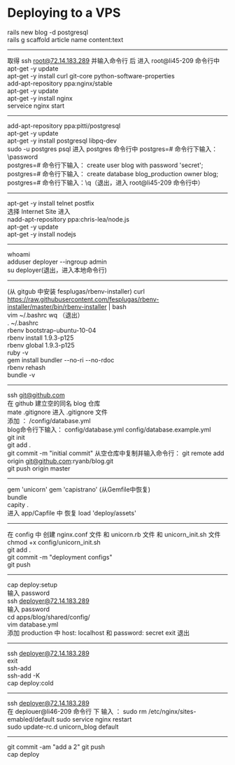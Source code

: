 # Deploying to a VPS

rails new blog -d postgresql  
rails g scaffold article name content:text  
***
取得 ssh root@72.14.183.289  并输入命令行 后 进入 root@li45-209 命令行中  
apt-get -y update  
apt-get -y install curl git-core python-software-properties  
add-apt-repository ppa:nginx/stable  
apt-get -y update  
apt-get -y install nginx  
serveice nginx start  
***
add-apt-repository ppa:pitti/postgresql  
apt-get -y update  
apt-get -y install postgresql libpq-dev  
sudo -u postgres psql  进入 postgres 命令行中
postgres=# 命令行下输入： \password  
postgres=# 命令行下输入： create user blog with password 'secret';  
postgres=# 命令行下输入： create database blog_production owner blog;  
postgres=# 命令行下输入：\q（退出，进入 root@li45-209 命令行中）
***
apt-get -y install telnet postfix  
选择 Internet Site 进入  
nadd-apt-repository ppa:chris-lea/node.js  
apt-get -y update  
apt-get -y install nodejs  
***
whoami  
adduser deployer --ingroup admin  
su deployer(退出，进入本地命令行)  
***
(从 gitgub 中安装 fesplugas/rbenv-installer) curl https://raw.githubusercontent.com/fesplugas/rbenv-installer/master/bin/rbenv-installer | bash  
vim ~/.bashrc 
wq （退出）  
. ~/.bashrc  
rbenv bootstrap-ubuntu-10-04  
rbenv install 1.9.3-p125  
rbenv global 1.9.3-p125  
ruby -v  
gem install bundler --no-ri --no-rdoc  
rbenv rehash  
bundle -v  
***
ssh git@github.com  
在 github 建立空的同名 blog 仓库  
mate .gitignore   进入 .gitignore 文件  
添加 ： /config/database.yml  
blog命令行下输入： config/database.yml config/database.example.yml  
git init  
git add .  
git commit -m "initial commit" 
从空仓库中复制并输入命令行： git remote add origin git@github.com:ryanb/blog.git  
git push origin master  
***
gem 'unicorn'  gem 'capistrano'  (从Gemfile中恢复)  
bundle  
capity .  
进入 app/Capfile 中 恢复 load 'deploy/assets'  
***
在 config 中 创建 nginx.conf 文件  和 unicorn.rb 文件  和 unicorn_init.sh 文件  
chmod +x config/unicorn_init.sh  
git add .  
git commit -m "deployment configs"  
git push  
***
cap deploy:setup  
输入 password  
ssh deployer@72.14.183.289  
输入 password  
cd apps/blog/shared/config/  
vim database.yml  
添加 production 中 host: localhost  和  password: secret 
exit  退出 
***
ssh deployer@72.14.183.289  
exit  
ssh-add  
ssh-add -K  
cap deploy:cold  
***
ssh deployer@72.14.183.289  
在 deplouer@li46-209 命令行 下 输入 ： sudo rm /etc/nginx/sites-emabled/default
sudo service nginx restart  
sudo update-rc.d unicorn_blog default  
***
git commit -am "add a 2"
git push  
cap deploy






